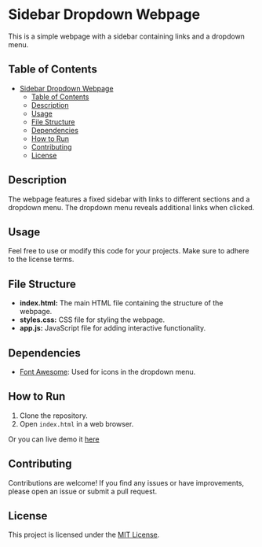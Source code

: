 # Sidebar Dropdown Webpage

This is a simple webpage with a sidebar containing links and a dropdown menu.

## Table of Contents

- [Sidebar Dropdown Webpage](#sidebar-dropdown-webpage)
  - [Table of Contents](#table-of-contents)
  - [Description](#description)
  - [Usage](#usage)
  - [File Structure](#file-structure)
  - [Dependencies](#dependencies)
  - [How to Run](#how-to-run)
  - [Contributing](#contributing)
  - [License](#license)

## Description

The webpage features a fixed sidebar with links to different sections and a dropdown menu. The dropdown menu reveals additional links when clicked.

## Usage

Feel free to use or modify this code for your projects. Make sure to adhere to the license terms.

## File Structure

- **index.html:** The main HTML file containing the structure of the webpage.
- **styles.css:** CSS file for styling the webpage.
- **app.js:** JavaScript file for adding interactive functionality.

## Dependencies

- [Font Awesome](https://fontawesome.com/): Used for icons in the dropdown menu.

## How to Run

1. Clone the repository.
2. Open `index.html` in a web browser.

Or you can live demo it [here](https://sidebar-dropdown-menu.reipared.com/)

## Contributing

Contributions are welcome! If you find any issues or have improvements, please open an issue or submit a pull request.

## License

This project is licensed under the [MIT License](LICENSE).
